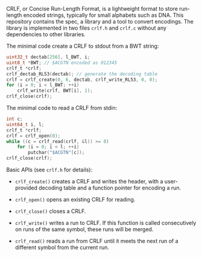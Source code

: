 CRLF, or Concise Run-Length Format, is a lightweight format to store run-length
encoded strings, typically for small alphabets such as DNA. This repository
contains the spec, a library and a tool to convert encodings. The library is
implemented in two files `crlf.h` and `crlf.c` without any dependencies to other
libraries.

The minimal code create a CRLF to stdout from a BWT string:
```C
uint32_t dectab[256], l_BWT, i;
uint8_t *BWT; // $ACGTN encoded as 012345
crlf_t *crlf;
crlf_dectab_RL53(dectab); // generate the decoding table
crlf = crlf_create(0, 6, dectab, crlf_write_RL53, 0, 0);
for (i = 0; i < l_BWT; ++i)
    crlf_write(crlf, BWT[i], 1);
crlf_close(crlf);
```
The minimal code to read a CRLF from stdin:
```C
int c;
uint64_t i, l;
crlf_t *crlf;
crlf = crlf_open(0);
while ((c = crlf_read(crlf, &l)) >= 0)
    for (i = 0; i < l; ++i)
        putchar("$ACGTN"[c]);
crlf_close(crlf);
```

Basic APIs (see `crlf.h` for details):

* `crlf_create()` creates a CRLF and writes the header, with a user-provided
  decoding table and a function pointer for encoding a run.

* `crlf_open()` opens an existing CRLF for reading.

* `crlf_close()` closes a CRLF.

* `crlf_write()` writes a run to CRLF. If this function is called consecutively
  on runs of the same symbol, these   runs will be merged.

* `crlf_read()` reads a run from CRLF until it meets the next run of a different
  symbol from the current run.
